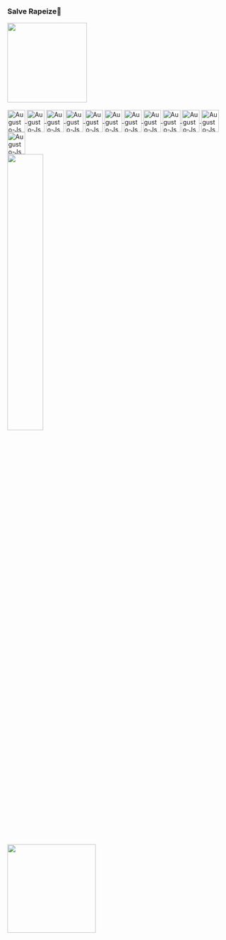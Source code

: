 ### Salve Rapeize👋

<div>
  
<a href="https://github.com/augustocsp">
 
<img height="180em" src="https://github-readme-stats.vercel.app/api?username=augustocsp&show_icons=true&theme=tokyonight&include_all_commits=true&count_private=true"/>
 
  </div>
<div style='display: inline_block'><br>
<img align='center' alt='Augusto-Js' height='50' width='40' src='https://cdn.jsdelivr.net/gh/devicons/devicon/icons/html5/html5-original-wordmark.svg'>
<img align='center' alt='Augusto-Js' height='50' width='40'src="https://cdn.jsdelivr.net/gh/devicons/devicon/icons/javascript/javascript-original.svg" />
<img align='center' alt='Augusto-Js' height='50' width='40' src="https://cdn.jsdelivr.net/gh/devicons/devicon/icons/css3/css3-original.svg" />
<img align='center' alt='Augusto-Js' height='50' width='40' src="https://cdn.jsdelivr.net/gh/devicons/devicon/icons/vscode/vscode-original.svg" />
<img align='center' alt='Augusto-Js' height='50' width='40' src="https://cdn.jsdelivr.net/gh/devicons/devicon/icons/visualstudio/visualstudio-plain.svg" />
<img align='center' alt='Augusto-Js' height='50' width='40' src="https://cdn.jsdelivr.net/gh/devicons/devicon/icons/linux/linux-original.svg" />
<img align='center' alt='Augusto-Js' height='50' width='40' src="https://cdn.jsdelivr.net/gh/devicons/devicon/icons/github/github-original.svg" />
<img align='center' alt='Augusto-Js' height='50' width='40' src="https://cdn.jsdelivr.net/gh/devicons/devicon/icons/mysql/mysql-original-wordmark.svg" />
<img align='center' alt='Augusto-Js' height='50' width='40' src="https://cdn.jsdelivr.net/gh/devicons/devicon/icons/nodejs/nodejs-original.svg" />
<img align='center' alt='Augusto-Js' height='50' width='40' src="https://cdn.jsdelivr.net/gh/devicons/devicon/icons/arduino/arduino-original-wordmark.svg" />
<img align='center' alt='Augusto-Js' height='50' width='40' src="https://cdn.jsdelivr.net/gh/devicons/devicon/icons/c/c-original.svg" />
<img align='center' alt='Augusto-Js' height='50' width='40' src="https://cdn.jsdelivr.net/gh/devicons/devicon/icons/csharp/csharp-original.svg" />
</div>
<!-- <div style='float:left'>
<!-- <img  src='https://media0.giphy.com/media/QMHoU66sBXqqLqYvGO/giphy.gif' style= 'width:40%' > -->
<!-- </div> --> 
<div style="float-left">
<img  src='https://share-cdn.picrew.me/shareImg/org/202109/197705_dmLJRYfF.png' style= 'width:40%' >
</div>
<div style="float-left">
<img height="200" src='https://media0.giphy.com/media/QMHoU66sBXqqLqYvGO/giphy.gif'>
  </div>




